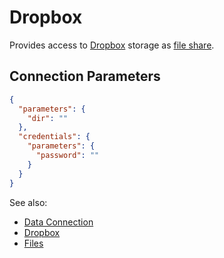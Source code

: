 <!-- TITLE: Dropbox -->
<!-- SUBTITLE: -->

# Dropbox

Provides access to [Dropbox](https://www.dropbox.com) storage as [file share](files.md).

## Connection Parameters

```json
{
  "parameters": {
    "dir": ""
  },
  "credentials": {
    "parameters": {
      "password": ""
    }
  }
}
```

See also:

  * [Data Connection](../data-connection.md)
  * [Dropbox](https://www.dropbox.com)
  * [Files](files.md)
